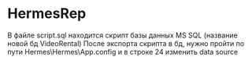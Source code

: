 # HermesRep
В файле script.sql находится скрипт базы данных MS SQL (название новой бд VideoRental)
После экспорта скрипта в бд, нужно пройти по пути Hermes\Hermes\App.config и в строке 24 изменить data source
